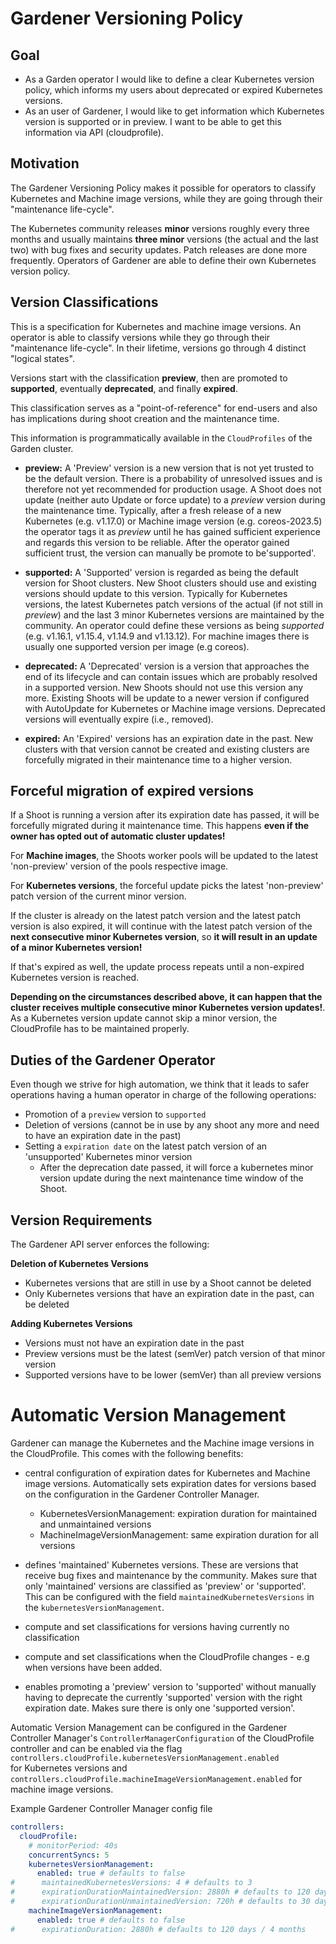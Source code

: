 # Gardener Versioning Policy

## Goal

- As a Garden operator I would like to define a clear Kubernetes version policy, which informs my users about deprecated or expired Kubernetes versions.
- As an user of Gardener, I would like to get information which Kubernetes version is supported or in preview. I want to be able to get this information via API (cloudprofile).

## Motivation

The Gardener Versioning Policy makes it possible for operators to classify Kubernetes and Machine image versions, while they are going through their "maintenance life-cycle".

The Kubernetes community releases **minor** versions roughly every three months and usually maintains **three minor** versions (the actual and the last two) with bug fixes and security updates. 
Patch releases are done more frequently.
Operators of Gardener are able to define their own Kubernetes version policy. 

## Version Classifications

This is a specification for Kubernetes and machine image versions.
An operator is able to classify versions while they go through their "maintenance life-cycle". 
In their lifetime, versions go through 4 distinct "logical states".

Versions start with the classification **preview**, then are promoted to **supported**, eventually **deprecated**, and finally **expired**. 

This classification serves as a "point-of-reference" for end-users and also has implications during shoot creation and the maintenance time.

This information is programmatically available in the `CloudProfiles` of the Garden cluster. 

- **preview:** A 'Preview' version is a new version that is not yet trusted to be the default version. There is a probability of unresolved issues and is therefore not yet recommended for production usage.
A Shoot does not update (neither auto Update or force update) to  a _preview_ version during the maintenance time.
Typically, after a fresh release of a new Kubernetes (e.g. v1.17.0) or Machine image version (e.g. coreos-2023.5) the operator tags it as _preview_ until he has gained sufficient experience and regards this version to be reliable. 
After the operator gained sufficient trust, the version can manually be promote to be'supported'.  

- **supported:** A 'Supported' version is regarded as being the default version for Shoot clusters. New Shoot clusters should use and existing versions should update to this version.
Typically for Kubernetes versions, the latest Kubernetes patch versions of the actual (if not still in _preview_) and the last 3 minor Kubernetes versions are maintained by the community. An operator could define these versions as being _supported_ (e.g. v1.16.1, v1.15.4, v1.14.9 and v1.13.12). 
For machine images there is usually one supported version per image (e.g coreos).

- **deprecated:** A 'Deprecated' version is a version that approaches the end of its lifecycle and can contain issues which are probably resolved in a supported version. 
New Shoots should not use this version any more. 
Existing Shoots will be update to a newer version if configured with AutoUpdate for Kubernetes or Machine image versions.
Deprecated versions will eventually expire (i.e., removed).

- **expired:** An 'Expired' versions has an expiration date in the past. 
 New clusters with that version cannot be created and existing clusters are forcefully migrated in their maintenance time to a higher version.
 
 ## Forceful migration of expired versions
 
 If a Shoot is running a version after its expiration date has passed, it will be forcefully migrated during it maintenance time.
 This happens **even if the owner has opted out of automatic cluster updates!**

For **Machine images**, the Shoots worker pools will be updated to the latest 'non-preview' version of the pools respective image.

For **Kubernetes versions**, the forceful update picks the latest 'non-preview' patch version of the current minor version. 

 If the cluster is already on the latest patch version and the latest patch version is also expired, 
 it will continue with the latest patch version of the **next consecutive minor Kubernetes version**, so **it will result in an 
 update of a minor Kubernetes version!** 
 
 If that's expired as well, the update process repeats until a non-expired Kubernetes version is reached.
  
 **Depending on the circumstances described above, it can happen that the cluster receives multiple consecutive minor Kubernetes version updates!**.
 As a Kubernetes version update cannot skip a minor version, the CloudProfile has to be maintained properly.

## Duties of the Gardener Operator

Even though we strive for high automation, we think that it leads to safer operations 
having a human operator in charge of the following operations: 

- Promotion of a `preview` version to `supported`
- Deletion of versions (cannot be in use by any shoot any more and need to have an expiration date in the past)
- Setting a `expiration date` on the latest patch version of an 'unsupported' Kubernetes minor version
    - After the deprecation date passed, it will force a kubernetes minor version update during the next maintenance time window of the Shoot.

## Version Requirements

The Gardener API server enforces the following:

**Deletion of Kubernetes Versions** 
- Kubernetes versions that are still in use by a Shoot cannot be deleted
- Only Kubernetes versions that have an expiration date in the past, can be deleted 

**Adding Kubernetes Versions** 
- Versions must not have an expiration date in the past
- Preview versions must be the latest (semVer) patch version of that minor version
- Supported versions have to be lower (semVer) than all preview versions

# Automatic Version Management 

Gardener can manage the Kubernetes and the Machine image versions in the CloudProfile.
This comes with the following benefits:

- central configuration of expiration dates for Kubernetes and Machine image versions. 
Automatically sets expiration dates for versions based on the configuration in the Gardener Controller Manager. 
    -  KubernetesVersionManagement: expiration duration for maintained and unmaintained versions
    -  MachineImageVersionManagement: same expiration duration for all versions 

- defines 'maintained' Kubernetes versions. These are versions that receive bug fixes and maintenance by the community. 
 Makes sure that only 'maintained' versions are classified as 'preview' or 'supported'.
 This can be configured with the field `maintainedKubernetesVersions` in the `kubernetesVersionManagement`.
 
- compute and set classifications for versions having currently no classification

- compute and set classifications when the CloudProfile changes - e.g when versions have been added.

- enables promoting a 'preview' version to 'supported' without manually having to deprecate the currently 
'supported' version with the right expiration date. Makes sure there is only one 'supported version'.

Automatic Version Management can be configured in the Gardener Controller Manager's `ControllerManagerConfiguration` 
of the CloudProfile controller and can be enabled via the flag `controllers.cloudProfile.kubernetesVersionManagement.enabled`  
for Kubernetes versions and `controllers.cloudProfile.machineImageVersionManagement.enabled` for machine image versions.

Example Gardener Controller Manager config file

``` yaml
controllers:
  cloudProfile:
    # monitorPeriod: 40s
    concurrentSyncs: 5
    kubernetesVersionManagement:
      enabled: true # defaults to false
#      maintainedKubernetesVersions: 4 # defaults to 3
#      expirationDurationMaintainedVersion: 2880h # defaults to 120 days / 4 months
#      expirationDurationUnmaintainedVersion: 720h # defaults to 30 days / 1 months
    machineImageVersionManagement:
      enabled: true # defaults to false
#      expirationDuration: 2880h # defaults to 120 days / 4 months

```